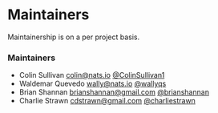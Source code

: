 # Maintainers

Maintainership is on a per project basis.

### Maintainers
  - Colin Sullivan <colin@nats.io> [@ColinSullivan1](https://github.com/ColinSullivan1)
  - Waldemar Quevedo <wally@nats.io> [@wallyqs](https://github.com/wallyqs)
  - Brian Shannan <brianshannan@gmail.com> [@brianshannan](https://github.com/brianshannan)  
  - Charlie Strawn <cdstrawn@gmail.com> [@charliestrawn](https://github.com/charliestrawn)  
